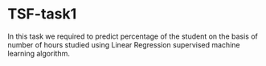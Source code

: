 # TSF-task1
In this task we required to predict percentage of the student on the basis of number of hours studied using Linear Regression supervised machine learning algorithm.
